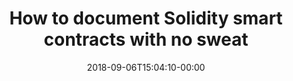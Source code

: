 ---
title: How to document Solidity smart contracts with no sweat
date: 2018-09-06T15:04:10-00:00
image: /images/blog/solidity.png
draft: false
---